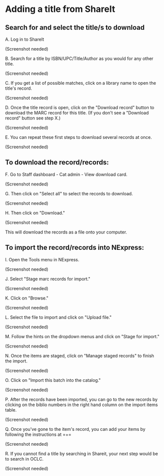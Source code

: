 # Adding a title from ShareIt

## Search for and select the title/s to download

A. Log in to ShareIt

(Screenshot needed)

B. Search for a title by ISBN/UPC/Title/Author as you would for any other title.

(Screenshot needed)

C. If you get a list of possible matches, click on a library name to open the title's record.

(Screenshot needed)

D. Once the title record is open, click on the "Download record" button to download the MARC record for this title.  (If you don't see a "Download record" button see step X.)

(Screenshot needed)

E. You can repeat these first steps to download several records at once.

(Screenshot needed)

## To download the record/records:

F. Go to Staff dashboard - Cat admin - View download card.

(Screenshot needed)

G. Then click on "Select all" to select the records to download.

(Screenshot needed)

H. Then click on "Download."

(Screenshot needed)

This will download the records as a file onto your computer.

## To import the record/records into NExpress:

I. Open the Tools menu in NExpress.

(Screenshot needed)

J. Select "Stage marc records for import."

(Screenshot needed)

K. Click on "Browse."

(Screenshot needed)

L. Select the file to import and click on "Upload file."

(Screenshot needed)

M. Follow the hints on the dropdown menus and click on "Stage for import."

(Screenshot needed)

N. Once the items are staged, click on "Manage staged records" to finish the import.

(Screenshot needed)

O. Click on "Import this batch into the catalog."

(Screenshot needed)

P. After the records have been imported, you can go to the new records by clicking on the biblio numbers in the right hand column on the import items table.

(Screenshot needed)

Q. Once you've gone to the item's record, you can add your items by following the instructions at =+=

(Screenshot needed)

R. If you cannot find a title by searching in Shareit, your next step would be to search in OCLC.

(Screenshot needed)
